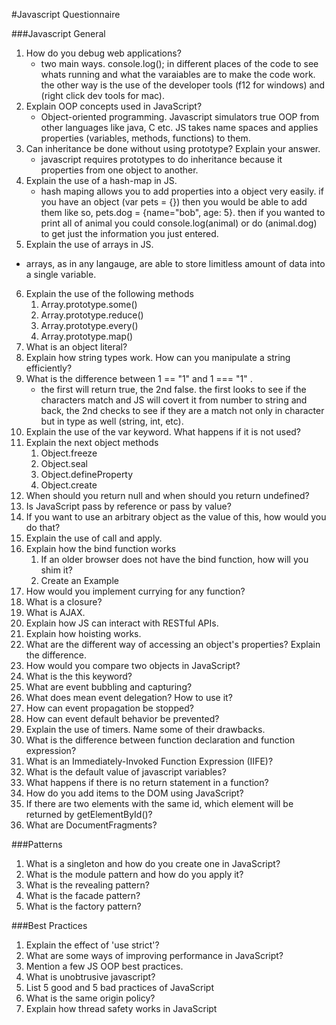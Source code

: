 #Javascript Questionnaire

###Javascript General

1. How do you debug web applications?
   *  two main ways. console.log(); in different places of the code to see whats running and what the varaiables are to make the code         work. the other way is the use of the developer tools (f12 for windows) and (right click dev tools for mac).
2. Explain OOP concepts used in JavaScript?
    * Object-oriented programming. Javascript simulators true OOP from other languages like java, C etc. JS takes name spaces and applies properties (variables, methods, functions) to them. 
3. Can inheritance be done without using prototype? Explain your answer.
    * javascript requires prototypes to do inheritance because it properties from one object to another.
4. Explain the use of a hash-map in JS.
    * hash maping allows you to add properties into a object very easily. if you have an object (var pets = {}) then you would be able to add them like so, pets.dog = {name="bob", age: 5}. then if you wanted to print all of animal you could console.log(animal) or do (animal.dog) to get just the information you just entered.
5. Explain the use of arrays in JS.
  * arrays, as in any langauge, are able to store limitless amount of data into a single variable. 
6. Explain the use of the following methods
    1. Array.prototype.some()
    2. Array.prototype.reduce()
    3. Array.prototype.every()
    4. Array.prototype.map()
7. What is an object literal?
8. Explain how string types work. How can you manipulate a string efficiently?
9. What is the difference between 1 == "1" and 1 === "1" .
    * the first will return true, the 2nd false. the first looks to see if the characters match and JS will covert it from number to 
      string and back, the 2nd checks to see if they are a match not only in character but in type as well (string, int, etc).
10. Explain the use of the var keyword. What happens if it is not used?
11. Explain the next object methods
    1. Object.freeze
    2. Object.seal
    3. Object.defineProperty
    4. Object.create
11. When should you return null and when should you return undefined?
12. Is JavaScript pass by reference or pass by value?
13. If you want to use an arbitrary object as the value of this, how would you do that?
14. Explain the use of call and apply.
15. Explain how the bind function works
    1. If an older browser does not have the bind function, how will you shim it?
    2. Create an Example
16. How would you implement currying for any function?
17. What is a closure?
18. What is AJAX.
19. Explain how JS can interact with RESTful APIs.
20. Explain how hoisting works.
21. What are the different way of accessing an object's properties? Explain the difference.
22. How would you compare two objects in JavaScript?
23. What is the this keyword?
24. What are event bubbling and capturing?
25. What does mean event delegation? How to use it?
26. How can event propagation be stopped?
27. How can event default behavior be prevented?
28. Explain the use of timers. Name some of their drawbacks.
29. What is the difference between function declaration and function expression?
30. What is an Immediately-Invoked Function Expression (IIFE)?
31. What is the default value of javascript variables?
32. What happens if there is no return statement in a function?
32. How do you add items to the DOM using JavaScript?
33. If there are two elements with the same id, which element will be returned by getElementById()?
34. What are DocumentFragments?

###Patterns 

1. What is a singleton and how do you create one in JavaScript?
2. What is the module pattern and how do you apply it?
3. What is the revealing pattern?
4. What is the facade pattern?
5. What is the factory pattern?

###Best Practices

1. Explain the effect of 'use strict'?
2. What are some ways of improving performance in JavaScript?
3. Mention a few JS OOP best practices.
4. What is unobtrusive javascript?
5. List 5 good and 5 bad practices of JavaScript
6. What is the same origin policy?
7. Explain how thread safety works in JavaScript


